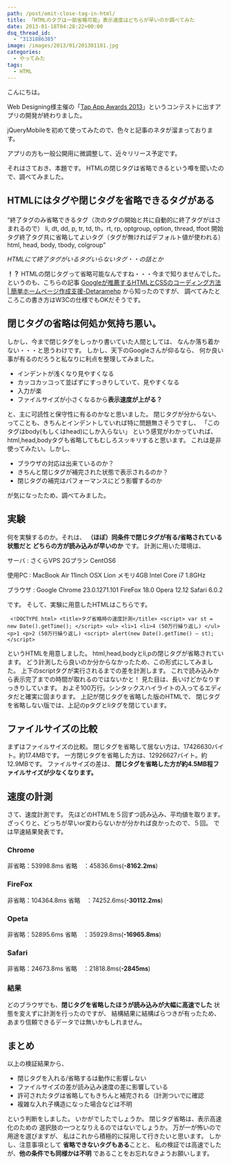 ```yaml
---
path: /post/omit-close-tag-in-html/
title: 「HTMLのタグは一部省略可能」表示速度はどちらが早いのか調べてみた
date: 2013-01-18T04:28:22+00:00
dsq_thread_id:
  - "3131886385"
image: /images/2013/01/201301181.jpg
categories:
  - やってみた
tags:
  - HTML
---
```

<section id="intro"> 

こんにちは。
  
Web Designing様主催の「<a href="http://book.mycom.co.jp/special/tapapp/" target="_blank">Tap App Awards 2013</a>」というコンテストに出すアプリの開発が終わりました。
  
jQueryMobileを初めて使ってみたので、色々と記事のネタが溜まっております。
  
アプリの方も一般公開用に微調整して、近々リリース予定です。
  

それはさておき、本題です。 HTMLの閉じタグは省略できるという噂を聞いたので、調べてみました。</section> 

<!--more-->

<section id="research"> 

## HTMLにはタグや閉じタグを省略できるタグがある<figure> <blockqupte> 

<q>終了タグのみ省略できるタグ（次のタグの開始と共に自動的に終了タグがはさまれるので） li, dt, dd, p, tr, td, th，rt, rp, optgroup, option, thread, tfoot 開始タグ終了タグ共に省略してよいタグ（タグが無ければデフォルト値が使われる） html, head, body, tbody, colgroup</q> </blockqupte> <figcaption> <cite><span class="removed_link" title="http://victreal.com/Junk/htmlTag/">HTMLにて終了タグがいるタグいらないタグ・・の話とか</span></cite> </figcaption> </figure> 

**！？** HTMLの閉じタグって省略可能なんですね・・・今まで知りませんでした。 というのも、こちらの記事 <a href="http://detarame.moo.jp/2012/08/07/google%E3%81%8C%E6%8E%A8%E8%96%A6%E3%81%99%E3%82%8Bhtml%E3%81%A8css%E3%81%AE%E3%82%B3%E3%83%BC%E3%83%87%E3%82%A3%E3%83%B3%E3%82%B0%E6%96%B9%E6%B3%95/" target="_blank">Googleが推薦するHTMLとCSSのコーディング方法 | 簡単ホームページ作成支援-Detaramehp</a> から知ったのですが、 調べてみたところこの書き方はW3Cの仕様でもOKだそうです。</section> <section id="feel"> 

閉じタグの省略は何処か気持ち悪い。
----------------------------------------

しかし、今まで閉じタグをしっかり書いていた人間としては、 なんか落ち着かない・・・と思うわけです。 しかし、天下のGoogleさんが仰るなら、 何か良い事が有るのだろうと私なりに利点を整理してみました。

  * インデントが浅くなり見やすくなる
  * カッコカッコって並ばずにすっきりしていて、見やすくなる
  * 入力が楽
  * ファイルサイズが小さくなるから**表示速度が上がる？**

と、主に可読性と保守性に有るのかなと思いました。 閉じタグが分からない、ってことも、きちんとインデントしていれば特に問題無さそうですし、 「このタグはbody(もしくはhead)にしか入らない」 という感覚がわかっていれば、 html,head,bodyタグも省略してもむしろスッキリすると思います。 これは是非使ってみたい。しかし、

  * ブラウザの対応は出来ているのか？
  * きちんと閉じタグが補完された状態で表示されるのか？
  * 閉じタグの補完はパフォーマンスにどう影響するのか

が気になったため、調べてみました。</section> <section id="test"> 

実験
----------------------------------------

何を実験するのか。それは、 **（ほぼ）同条件で閉じタグが有る/省略されている状態だと どちらの方が読み込みが早いのか** です。 計測に用いた環境は、

サーバ
:   さくらVPS 2Gプラン CentOS6

使用PC
:   MacBook Air 11inch OSX Lion メモリ4GB Intel Core i7 1.8GHz

ブラウザ
:   Google Chrome 23.0.1271.101 FireFox 18.0 Opera 12.12 Safari 6.0.2

です。 そして、実験に用意したHTMLはこちらです。  

```markup
 <!DOCTYPE html> <title>タグ省略時の速度計測</title> <script> var st = new Date().getTime(); </script> <ul> <li>1 <li>4 (50万行繰り返し) </ul> <p>1 <p>2 (50万行繰り返し) <script> alert(new Date().getTime() – st); </script> 
```

 というHTMLを用意しました。 html,head,bodyとli,pの閉じタグが省略されています。 どう計測したら良いのか分からなかったため、この形式にしてみました。 上下のscriptタグが実行されるまでの差を計測します。 これで読み込みから表示完了までの時間が取れるのではないかと！ 見た目は、長いけどかなりすっきりしています。 およそ100万行。シンタックスハイライトの入ってるエディタだと確実に固まります。 上記が閉じタグを省略した版のHTMLで、 閉じタグを省略しない版では、上記のpタグとliタグを閉じています。 </section> <section id="step1"> 

ファイルサイズの比較
----------------------------------------

まずはファイルサイズの比較。 閉じタグを省略して居ない方は、17426630バイト。約17.4MBです。 一方閉じタグを省略した方は、12926627バイト。約12.9MBです。 ファイルサイズの差は、 **閉じタグを省略した方が約4.5MB程ファイルサイズが少なくなります。** </section> <section id=""> 

速度の計測
----------------------------------------

さて、速度計測です。 先ほどのHTMLを５回ずつ読み込み、平均値を取ります。 ざっくりと、どっちが早いor変わらないかが分かれば良かったので、５回。 では早速結果発表です。 

### Chrome

非省略：53998.8ms 省略　：45836.6ms(**-8162.2ms**)

### FireFox

非省略：104364.8ms 省略　：74252.6ms(**-30112.2ms**)

### Opeta

非省略：52895.6ms 省略　：35929.8ms(**-16965.8ms**)

### Safari

非省略：24673.8ms 省略　：21818.8ms(**-2845ms**)

### 結果

どのブラウザでも、**閉じタグを省略したほうが読み込みが大幅に高速でした** 状態を変えずに計測を行ったのですが、 結構結果に結構ばらつきが有ったため、あまり信頼できるデータでは無いかもしれません。</section> <section id="outro"> 

まとめ
----------------------------------------

以上の検証結果から、

  * 閉じタグを入れる/省略するは動作に影響しない
  * ファイルサイズの差が読み込み速度の差に影響している
  * 許可されたタグは省略してもきちんと補完される（計測ついでに確認
  * 複雑な入れ子構造になった場合などは不明

という判断をしました。 いかがでしたでしょうか。 閉じタグ省略は、表示高速化のための 選択肢の一つとなりえるのではないでしょうか。 万が一が怖いので用途を選びますが、 私はこれから積極的に採用して行きたいと思います。 しかし、注意事項として **省略できないタグもある**ことと、 私の検証では高速でしたが、**他の条件でも同様かは不明** であることをお忘れなきようお願いします。</section> 

<div style="font-size:0px;height:0px;line-height:0px;margin:0;padding:0;clear:both">
</div>